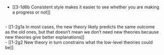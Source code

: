 - [[3-1d6b Consistent style makes it easier to see whether you are making a progress or not]]
<br>
- [[1-2g1a In most cases, the new theory likely predicts the same outcome as the old ones, but that doesn’t mean we don’t need new theories because new theories give better explanations]]
<br>
- [[1-2g2 New theory in turn constrains what the low-level theories could be]]
<br>
